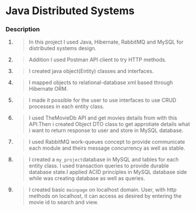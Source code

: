 # Java Distributed Systems

### Description

1. > In this project I used Java, Hibernate, RabbitMQ and MySQL for distributed systems design.
2. >Addition I used Postman API client to try HTTP methods.
3. > I created java object(Entity) classes and interfaces.
4. > I mapped objects to relational-database xml based through Hibernate ORM.
5. > I made it possible for the user to use interfaces to use CRUD processes in each entity class.
6. > I used TheMovieDb API and get movies details from with this API.Then i created Object DTO class to get approtiate details what i want to return response to user and store in MySQL database.
7. > I used RabbitMQ work-queues concept to provide communicate each module and theirs message concurrency as well as stable.
8. > I created a `my_project`database in MySQL and tables for each entity class. I used transaction queries to provide durable database state.I applied ACID principles in MySQL database side while was creating database as well as queries.
9. > I created basic `mainpage` on localhost domain. User, with http methods on localhost, it can access as desired by entering the movie id to search and view.